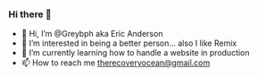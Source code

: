 ### Hi there 👋

- 👋 Hi, I’m @Greybph aka Eric Anderson
- 👀 I’m interested in being a better person... also I like Remix 
- 🌱 I’m currently learning how to handle a website in production
- 📫 How to reach me therecoveryocean@gmail.com
<!---
Greybph/Greybph is a ✨ special ✨ repository because its `README.md` (this file) appears on your GitHub profile.
You can click the Preview link to take a look at your changes.
--->
